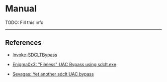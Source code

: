 # Manual

TODO: Fill this info

---
## References

- [Invoke-SDCLTBypass](https://github.com/enigma0x3/Misc-PowerShell-Stuff/blob/master/Invoke-SDCLTBypass.ps1)

- [Enigma0x3: "Fileless" UAC Bypass using sdclt.exe](https://enigma0x3.net/2017/03/17/fileless-uac-bypass-using-sdclt-exe/)

- [Sevagas: Yet another sdclt UAC bypass](https://blog.sevagas.com/?Yet-another-sdclt-UAC-bypass)